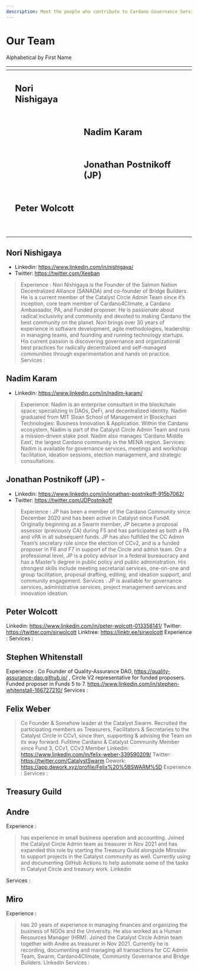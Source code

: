 ```yaml
---
description: Meet the people who contribute to Cardano Governance Services
---
```


# Our Team

Alphabetical by First Name

<table data-view="cards"><thead><tr><th></th><th></th><th></th></tr></thead><tbody><tr><td></td><td><h2>Nori Nishigaya</h2></td><td></td></tr><tr><td></td><td></td><td><h2>Nadim Karam</h2></td></tr><tr><td></td><td></td><td><h2>Jonathan Postnikoff (JP) </h2></td></tr><tr><td></td><td><h2>Peter Wolcott</h2></td><td></td></tr><tr><td><h2></h2></td><td></td><td></td></tr></tbody></table>

## Nori Nishigaya

* Linkedin: https://www.linkedin.com/in/nishigaya/
* Twitter: https://twitter.com/Xeeban

> Experience : ​​Nori Nishigaya is the Founder of the Salmon Nation Decentralized Alliance (SANADA) and co-founder of Bridge Builders. He is a current member of the Catalyst Circle Admin Team since it’s inception, core team member of Cardano4Climate, a Cardano Ambassador, PA, and Funded proposer. He is passionate about radical inclusivity and community and devoted to making Cardano the best community on the planet. Nori brings over 30 years of experience in software development, agile methodologies, leadership in managing teams, and founding and running technology startups. His current passion is discovering governance and organizational best practices for radically decentralized and self-managed communities through experimentation and hands on practice. Services :

## Nadim Karam

* Linkedin: https://www.linkedin.com/in/nadim-karam/

> Experience: Nadim is an enterprise consultant in the blockchain space; specializing in DAOs, DeFi, and decentralized identity. Nadim graduated from MIT Sloan School of Management in Blockchain Technologies: Business Innovation & Application. Within the Cardano ecosystem, Nadim is part of the Catalyst Circle Admin Team and runs a mission-driven stake pool. Nadim also manages ‘Cardano Middle East’, the largest Cardano community in the MENA region. Services: Nadim is available for governance services, meetings and workshop facilitation, ideation sessions, election management, and strategic consultations.

## Jonathan Postnikoff (JP) -

* Linkedin: https://www.linkedin.com/in/jonathan-postnikoff-915b7062/
* Twitter: https://twitter.com/JDPostnikoff

> Experience : JP has been a member of the Cardano Community since December 2020 and has been active in Catalyst since Fund4. Originally beginning as a Swarm member, JP became a proposal assessor (previously CA) during F5 and has participated as both a PA and vPA in all subsequent funds. JP has also fulfilled the CC Admin Team’s secretary role since the election of CCv2, and is a funded proposer in F6 and F7 in support of the Circle and admin team. On a professional level, JP is a policy advisor in a federal bureaucracy and has a Master’s degree in public policy and public administration. His strongest skills include meeting secretarial services, one-on-one and group facilitation, proposal drafting, editing, and ideation support, and community engagement. Services : JP is available for governance services, administrative services, project management services and innovation ideation.

## Peter Wolcott

Linkedin: https://www.linkedin.com/in/peter-wolcott-013358141/ Twitter: https://twitter.com/sirwolcott Linktree: https://linktr.ee/sirwolcott Experience : Services :

## Stephen Whitenstall

Experience : Co Founder of Quality-Assurance DAO, https://quality-assurance-dao.github.io/ , Circle V2 representative for funded proposers. Funded proposer in Funds 5 to 7. https://www.linkedin.com/in/stephen-whitenstall-166727210/ Services :

## Felix Weber

> Co Founder & Somehow leader at the Catalyst Swarm. Recruited the participating members as Treasurers, Facilitators & Secretaries to the Catalyst Circle in CCv1, since then, supporting & advising the Team on its way forward. Fulltime Cardano & Catalyst Community Member since Fund 3, CCv1, CCv3 Member Linkedin: https://www.linkedin.com/in/felix-weber-339590209/ Twitter: https://twitter.com/CatalystSwarm Dework: https://app.dework.xyz/profile/Felix%20%5BSWARM%5D Experience : Services :

## Treasury Guild

## Andre

Experience :

> has experience in small business operation and accounting. Joined the Catalyst Circle Admin team as treasurer in Nov 2021 and has expanded this role by starting the Treasury Guild alongside Miroslav to support projects in the Catalyst community as well. Currently using and documenting GitHub Actions to help automate some of the tasks in Catalyst Circle and treasury work. Linkedin

Services :

## Miro

Experience :

> has 20 years of experience in managing finances and organizing the business of NGOs and the University. He also worked as a Human Resources Manager (HRM). Joined the Catalyst Circle Admin team together with Andre as treasurer in Nov 2021. Currently he is recording, documenting and managing all transactions for CC Admin Team, Swarm, Cardano4Climate, Community Governance and Bridge Builders. LInkedin Services :
